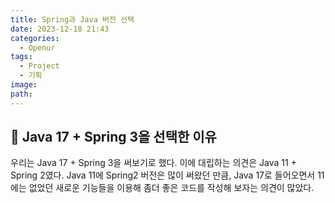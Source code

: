```yaml
---
title: Spring과 Java 버전 선택
date: 2023-12-18 21:43
categories:
  - Openur
tags:
  - Project
  - 기획
image: 
path:
---
```

## 🌈 Java 17 + Spring 3을 선택한 이유
우리는 Java 17 + Spring 3을 써보기로 했다. 이에 대립하는 의견은 Java 11 + Spring 2였다. Java 11에 Spring2 버전은 많이 써왔던 만큼, Java 17로 들어오면서 11에는 없었던 새로운 기능들을 이용해 좀더 좋은 코드를 작성해 보자는 의견이 많았다.